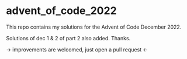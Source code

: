 # advent_of_code_2022
This repo contains my solutions for the Advent of Code December 2022.

Solutions of dec 1 & 2 of part 2 also added.
Thanks.

-> improvements are welcomed, just open a pull request <-
